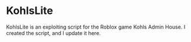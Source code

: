 # KohlsLite
KohlsLite is an exploiting script for the Roblox game Kohls Admin House. I created the script, and I update it here.
